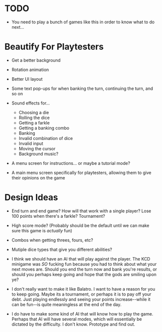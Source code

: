 # TODO 

- You need to play a bunch of games like this in order to know what to do next...

# Beautify For Playtesters

- Get a better background 

- Rotation animation 

- Better UI layout 

- Some text pop-ups for when banking the turn, continuing the turn, and so on 

- Sound effects for...
    - Choosing a die 
    - Rolling the dice 
    - Getting a farkle 
    - Getting a banking combo 
    - Banking 
    - Invalid combination of dice 
    - Invalid input 
    - Moving the cursor
    - Background music?

- A menu screen for instructions... or maybe a tutorial mode? 

- A main menu screen specifically for playtesters, allowing them to give their opinions on the game 

# Design Ideas

- End turn and end game? How will that work with a single player? Lose 100 points when there's a farkle? Tournament? 

- High score mode? (Probably should be the default until we can make sure this game is _actually_ fun)

- Combos when getting threes, fours, etc? 

- Mutiple dice types that give you different abilities?  

- I think we should have an AI that will play against the player. The KCD minigame was _SO_ fucking fun because you had to think about what your next moves are. Should you end the turn now and bank you're results, or should you perhaps keep going and hope that the gods are smiling upon ye? 

- I don't really want to make it like Balatro. I want to have a reason for you to keep going. Maybe its a tournament, or perhaps it is to pay off your debt. Just playing endlessly and seeing your points increase--while it can be fun--is quite meaningless at the end of the day. 

- I do have to make some kind of AI that will know how to play the game. Perhaps that AI will have several modes, which will essentially be dictated by the difficulty. I don't know. Prototype and find out.
